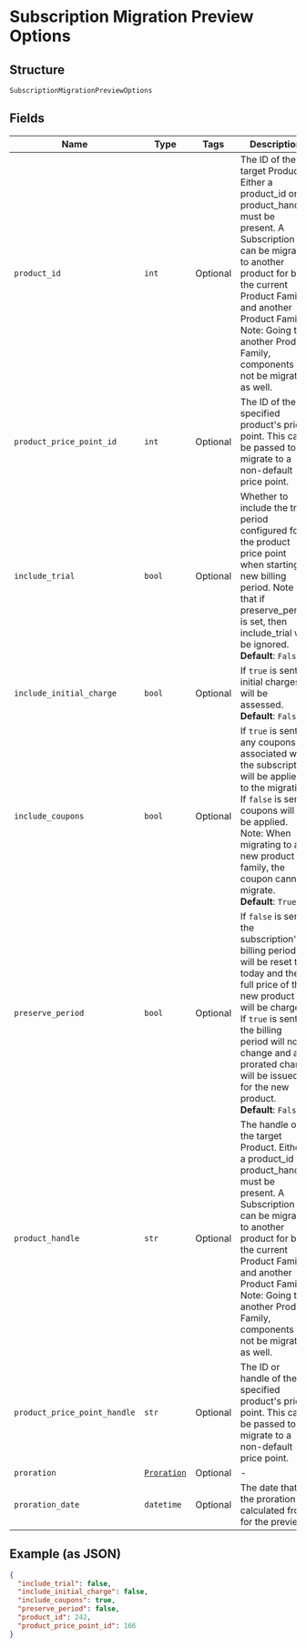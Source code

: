 
# Subscription Migration Preview Options

## Structure

`SubscriptionMigrationPreviewOptions`

## Fields

| Name | Type | Tags | Description |
|  --- | --- | --- | --- |
| `product_id` | `int` | Optional | The ID of the target Product. Either a product_id or product_handle must be present. A Subscription can be migrated to another product for both the current Product Family and another Product Family. Note: Going to another Product Family, components will not be migrated as well. |
| `product_price_point_id` | `int` | Optional | The ID of the specified product's price point. This can be passed to migrate to a non-default price point. |
| `include_trial` | `bool` | Optional | Whether to include the trial period configured for the product price point when starting a new billing period. Note that if preserve_period is set, then include_trial will be ignored.<br>**Default**: `False` |
| `include_initial_charge` | `bool` | Optional | If `true` is sent initial charges will be assessed.<br>**Default**: `False` |
| `include_coupons` | `bool` | Optional | If `true` is sent, any coupons associated with the subscription will be applied to the migration. If `false` is sent, coupons will not be applied. Note: When migrating to a new product family, the coupon cannot migrate.<br>**Default**: `True` |
| `preserve_period` | `bool` | Optional | If `false` is sent, the subscription's billing period will be reset to today and the full price of the new product will be charged. If `true` is sent, the billing period will not change and a prorated charge will be issued for the new product.<br>**Default**: `False` |
| `product_handle` | `str` | Optional | The handle of the target Product. Either a product_id or product_handle must be present. A Subscription can be migrated to another product for both the current Product Family and another Product Family. Note: Going to another Product Family, components will not be migrated as well. |
| `product_price_point_handle` | `str` | Optional | The ID or handle of the specified product's price point. This can be passed to migrate to a non-default price point. |
| `proration` | [`Proration`](../../doc/models/proration.md) | Optional | - |
| `proration_date` | `datetime` | Optional | The date that the proration is calculated from for the preview |

## Example (as JSON)

```json
{
  "include_trial": false,
  "include_initial_charge": false,
  "include_coupons": true,
  "preserve_period": false,
  "product_id": 242,
  "product_price_point_id": 166
}
```

